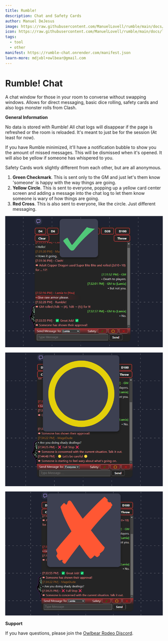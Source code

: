 ```yaml
---
title: Rumble!
description: Chat and Safety Cards
author: Manuel DeJesus
image: https://raw.githubusercontent.com/ManuelLovell/rumble/main/docs/preview.png
icon: https://raw.githubusercontent.com/ManuelLovell/rumble/main/docs/logo.png
tags:
  - tool
  - other
manifest: https://rumble-chat.onrender.com/manifest.json
learn-more: mdjxbl+owlbear@gmail.com
---
```


# Rumble! Chat

A chat window for those in your room to converse without swapping windows.  Allows for direct messaging, basic dice rolling, safety cards and also logs monster rolls from Clash.

**General Information**

No data is stored with Rumble! All chat logs will disappear if the page is refreshed or the room is reloaded.  It's meant to just be for the session (At least for now).

If you have Rumble minimized, it'll have a notification bubble to show you the amount of missed messages. This will be dismissed when it's opened. It will also be yellow if someone has whispered to you.

Safety Cards work slightly different from each other, but are all anonymous.
1. **Green Checkmark**. This is sent only to the GM and just let's them know 'someone' is happy with the way things are going.
2. **Yellow Circle**. This is sent to everyone, popping up a yellow card center screen and adding a message into the chat log to let them know someone is wary of how things are going.
3. **Red Cross**. This is also sent to everyone, like the circle. Just different messaging.

![good view](https://raw.githubusercontent.com/ManuelLovell/rumble/main/docs/goodview.png)

![warn view](https://raw.githubusercontent.com/ManuelLovell/rumble/main/docs/warnview.png)

![bad view](https://raw.githubusercontent.com/ManuelLovell/rumble/main/docs/badview.png)

**Support**

If you have questions, please join the [Owlbear Rodeo Discord](https://discord.gg/UY8AXjhzhe).